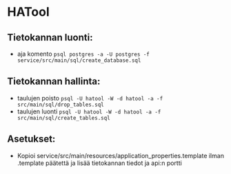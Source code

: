 # HATool

## Tietokannan luonti:
* aja komento `psql postgres -a -U postgres -f service/src/main/sql/create_database.sql`

## Tietokannan hallinta:
* taulujen poisto `psql -U hatool -W -d hatool -a -f src/main/sql/drop_tables.sql`
* taulujen luonti `psql -U hatool -W -d hatool -a -f src/main/sql/create_tables.sql`

## Asetukset:
* Kopioi service/src/main/resources/application_properties.template ilman .template päätettä ja lisää tietokannan tiedot ja api:n portti
